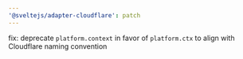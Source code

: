 ```yaml
---
'@sveltejs/adapter-cloudflare': patch
---
```


fix: deprecate `platform.context` in favor of `platform.ctx` to align with Cloudflare naming convention
